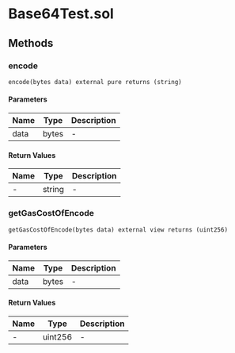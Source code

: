 
# Base64Test.sol

    

    
## Methods
### encode
```solidity
encode(bytes data) external pure returns (string)
```

            

            
#### Parameters

| Name | Type | Description |
|---|---|---|
| data | bytes | - |

#### Return Values

| Name | Type | Description |
|---|---|---|
| - | string | - |

### getGasCostOfEncode
```solidity
getGasCostOfEncode(bytes data) external view returns (uint256)
```

            

            
#### Parameters

| Name | Type | Description |
|---|---|---|
| data | bytes | - |

#### Return Values

| Name | Type | Description |
|---|---|---|
| - | uint256 | - |


